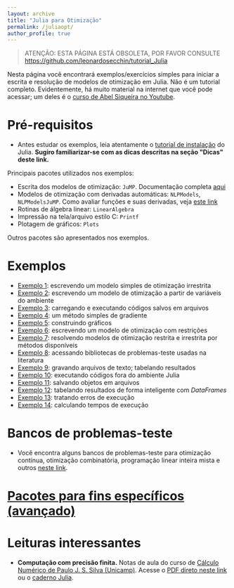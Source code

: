 ```yaml
---
layout: archive
title: "Julia para Otimização"
permalink: /juliaopt/
author_profile: true
---
```


> ATENÇÃO: ESTA PÁGINA ESTÁ OBSOLETA, POR FAVOR CONSULTE <https://github.com/leonardosecchin/tutorial_Julia>

Nesta página você encontrará exemplos/exercícios simples para iniciar a escrita e resolução de modelos de otimização em Julia. Não é um tutorial completo. Evidentemente, há muito material na internet que você pode acessar; um deles é o [curso de Abel Siqueira no Youtube](https://www.youtube.com/playlist?list=PLOOY0eChA1uyk_01nGJVmcQGvcJq9h6_6).


# Pré-requisitos

- Antes estudar os exemplos, leia atentamente o [tutorial de instalação](/julia/) do Julia. **Sugiro familiarizar-se com as dicas descritas na seção "Dicas" deste link.**

Principais pacotes utilizados nos exemplos:
- Escrita dos modelos de otimização: `JuMP`. Documentação completa [aqui](https://jump.dev/JuMP.jl/stable/)
- Modelos de otimização com derivadas automáticas: `NLPModels`, `NLPModelsJuMP`. Como avaliar funções e suas derivadas, veja [este link](https://github.com/JuliaSmoothOptimizers/NLPModels.jl)
- Rotinas de álgebra linear: `LinearAlgebra`
- Impressão na tela/arquivo estilo C: `Printf`
- Plotagem de gráficos: `Plots`

Outros pacotes são apresentados nos exemplos.

# Exemplos

- [Exemplo 1](/juliaopt_ex1/): escrevendo um modelo simples de otimização irrestrita
- [Exemplo 2](/juliaopt_ex2/): escrevendo um modelo de otimização a partir de variáveis do ambiente
- [Exemplo 3](/juliaopt_ex3/): carregando e executando códigos salvos em arquivos
- [Exemplo 4](/juliaopt_ex4/): um método simples de gradiente
- [Exemplo 5](/juliaopt_ex5/): construindo gráficos
- [Exemplo 6](/juliaopt_ex6/): escrevendo um modelo de otimização com restrições
- [Exemplo 7](/juliaopt_ex7/): resolvendo modelos de otimização restrita e irrestrita por métodos disponíveis
- [Exemplo 8](/juliaopt_ex8/): acessando bibliotecas de problemas-teste usadas na literatura
- [Exemplo 9](/juliaopt_ex9/): gravando arquivos de texto; tabelando resultados
- [Exemplo 10](/juliaopt_ex10/): executando códigos fora do ambiente Julia
- [Exemplo 11](/juliaopt_ex11/): salvando objetos em arquivos
- [Exemplo 12](/juliaopt_ex12/): tabelando resultados de forma inteligente com *DataFrames*
- [Exemplo 13](/juliaopt_ex13/): tratando erros de execução
- [Exemplo 14](/juliaopt_ex14/): calculando tempos de execução


# Bancos de problemas-teste

- Você encontra alguns bancos de problemas-teste para otimização contínua, otimização combinatória, programação linear inteira mista e outros [neste link](/juliaopt_problems/).


# [Pacotes para fins específicos (avançado)](/juliaopt_extrapkg/)


# Leituras interessantes

- **Computação com precisão finita.** Notas de aula do curso de [Cálculo Numérico de Paulo J. S. Silva (Unicamp)](https://www.ime.unicamp.br/~pjssilva/blog/notas_ms211/). Acesse o [PDF direto neste link](https://www.ime.unicamp.br/~pjssilva/pdfs/notas_de_aula/ms211/Computa%C3%A7%C3%A3o_com_Precis%C3%A3o_Finita.pdf) ou o [caderno Julia](https://github.com/pjssilva/ms211/blob/master/01_Computacao_com_Precisao_Finita.ipynb).
